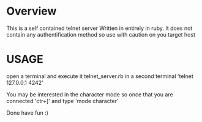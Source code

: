 Overview
========
This is a self contained telnet server Written in entirely in ruby. It does not contain any authentification method so use with caution on you target host

USAGE
==========================================

open a terminal and execute it telnet_server.rb 
in a second terminal  'telnet 127.0.0.1 4242'


You may be interested in the character mode 
so once that you are connected 'ctr+]'
and type 'mode character'

Done have fun :)
